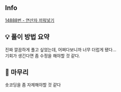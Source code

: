 ## Info
[14888번 - 연산자 끼워넣기](https://www.acmicpc.net/problem/14888)

## 💡 풀이 방법 요약
진짜 깔끔하게 풀고 싶었는데, 어쩌다보니까 너무 더럽게 됐다...  
기회가 생긴다면 좀 수정을 해야할 것 같다.  

## 🙂 마무리
숏코딩을 좀 자제해야할 것 같다